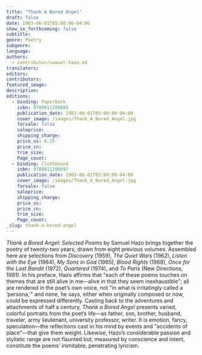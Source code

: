 ```yaml
---
title: "Thank A Bored Angel"
draft: false
date: 1983-06-01T05:00:00-04:00
show_in_forthcoming: false
subtitle:
genre: Poetry
subgenre:
language:
authors:
  - contributor/samuel-hazo.md
translators:
editors:
contributors:
featured_image:
description:
editions:
  - binding: Paperback
    isbn: 9780811208680
    publication_date: 1983-06-01T05:00:00-04:00
    cover_image: /images/Thank_A_Bored_Angel.jpg
    forsale: false
    saleprice:
    shipping_charge:
    price_us: 6.25
    price_cn:
    trim_size:
    Page_count:
  - binding: Clothbound
    isbn: 9780811208697
    publication_date: 1983-06-01T05:00:00-04:00
    cover_image: /images/Thank_A_Bored_Angel.jpg
    forsale: false
    saleprice:
    shipping_charge:
    price_us:
    price_cn:
    trim_size:
    Page_count:
_slug: thank-a-bored-angel
---
```


_Thank a Bored Angel: Selected Poems_ by Samuel Hazo brings together the poetry of twenty-two years, drawn from eight previous volumes. Assembled here are selections from _Discovery_ (1959), _The Quiet Wars_ (1962), _Listen with the Eye_ (1964), _My Sons in God_ (1965), _Blood Rights_ (1968), _Once for the Last Bandit_ (1972), _Quartered_ (1974), and _To Paris_ (New Directions, 1981). In his preface, Hazo affirms that "each of these poems touches on themes that are still alive in me–-alive in that they seem inexhaustible"; all are rendered in the poet’s own voice, not "in what is irritatingly called a ’persona,’" and none, he says, either when originally composed or now, could be expressed differently. Casting back to the adventures and attachments of half a century, _Thank a Bored Angel_ presents varied, colorful portraits from the poet’s life––as father, son, brother, husband, traveler, army lieutenant, university professor, writer. It is emotion, fancy, speculation––the reflections cast in his mind by events and "accidents of place"––that give them weight. Likewise, Hazo’s considerable passion and stylistic range are not flaunted but, measured by conscience and intent, constitute the poems’ inimitable, penetrating lyricism.

